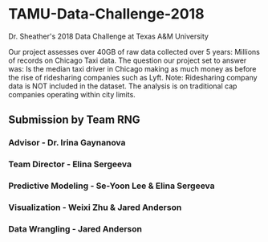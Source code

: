 # TAMU-Data-Challenge-2018
Dr. Sheather's 2018 Data Challenge at Texas A&amp;M University

Our project assesses over 40GB of raw data collected over 5 years: Millions of records on Chicago Taxi data.
The question our project set to answer was: Is the median taxi driver in Chicago making as much money as before the rise of ridesharing companies such as Lyft.
Note: Ridesharing company data is NOT included in the dataset. The analysis is on traditional cap companies operating within city limits.

## Submission by Team RNG
### Advisor - Dr. Irina Gaynanova 
### Team Director - Elina Sergeeva
### Predictive Modeling - Se-Yoon Lee & Elina Sergeeva
### Visualization - Weixi Zhu & Jared Anderson
### Data Wrangling - Jared Anderson
